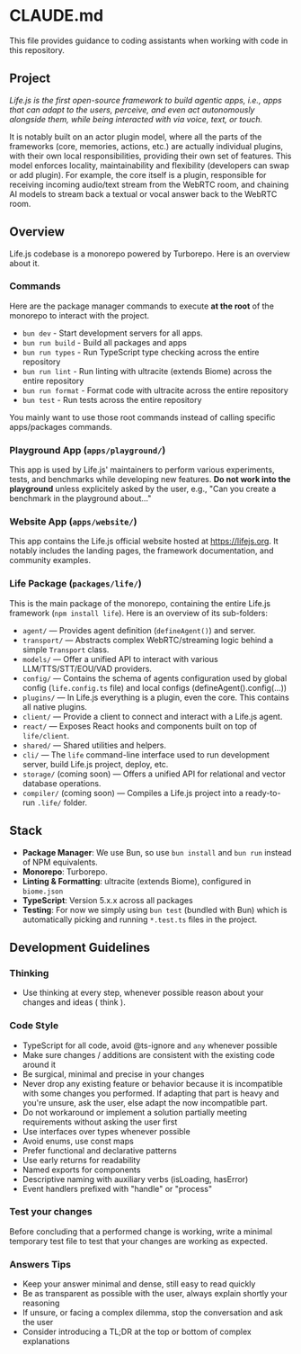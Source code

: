 # CLAUDE.md

This file provides guidance to coding assistants when working with code in this repository.

## Project
*Life.js is the first open-source framework to build agentic apps, i.e., apps that can adapt to the users, perceive, and even act autonomously alongside them, while being interacted with via voice, text, or touch.*

It is notably built on an actor plugin model, where all the parts of the frameworks (core, memories, actions, etc.) are actually individual plugins, with their own local responsibilities, providing their own set of features. This model enforces locality, maintainability and flexibility (developers can swap or add plugin). For example, the core itself is a plugin, responsible for receiving incoming audio/text stream from the WebRTC room, and chaining AI models to stream back a textual or vocal answer back to the WebRTC room.

## Overview
Life.js codebase is a monorepo powered by Turborepo. Here is an overview about it.

### Commands
Here are the package manager commands to execute **at the root** of the monorepo to interact with the project.
- `bun dev` - Start development servers for all apps.
- `bun run build` - Build all packages and apps
- `bun run types` - Run TypeScript type checking across the entire repository
- `bun run lint` - Run linting with ultracite (extends Biome) across the entire repository
- `bun run format` - Format code with ultracite across the entire repository
- `bun test` - Run tests across the entire repository

You mainly want to use those root commands instead of calling specific apps/packages commands.

### Playground App (`apps/playground/`)
This app is used by Life.js' maintainers to perform various experiments, tests, and benchmarks while developing new features.
**Do not work into the playground** unless explicitely asked by the user, e.g., "Can you create a benchmark in the playground about..."

### Website App (`apps/website/`)
This app contains the Life.js official website hosted at https://lifejs.org.
It notably includes the landing pages, the framework documentation, and community examples.

### Life Package (`packages/life/`)
This is the main package of the monorepo, containing the entire Life.js framework (`npm install life`).
Here is an overview of its sub-folders:
- `agent/` — Provides agent definition (`defineAgent()`) and server.
- `transport/` — Abstracts complex WebRTC/streaming logic behind a simple `Transport` class.
- `models/` — Offer a unified API to interact with various LLM/TTS/STT/EOU/VAD providers.
- `config/` — Contains the schema of agents configuration used by global config (`life.config.ts` file) and local configs (defineAgent().config(...))
- `plugins/` — In Life.js everything is a plugin, even the core. This contains all native plugins.
- `client/` — Provide a client to connect and interact with a Life.js agent.
- `react/` — Exposes React hooks and components built on top of `life/client`.
- `shared/` — Shared utilities and helpers.
- `cli/` — The `life` command-line interface used to run development server, build Life.js project, deploy, etc.
- `storage/` (coming soon) — Offers a unified API for relational and vector database operations.
- `compiler/` (coming soon) — Compiles a Life.js project into a ready-to-run `.life/` folder.


## Stack
- **Package Manager**: We use Bun, so use `bun install` and `bun run` instead of NPM equivalents.
- **Monorepo**: Turborepo.
- **Linting & Formatting**: ultracite (extends Biome), configured in `biome.json`
- **TypeScript**: Version 5.x.x across all packages
- **Testing**: For now we simply using `bun test` (bundled with Bun) which is automatically picking and running `*.test.ts` files in the project.

## Development Guidelines

### Thinking
- Use thinking at every step, whenever possible reason about your changes and ideas ( think ).

### Code Style
- TypeScript for all code, avoid @ts-ignore and `any` whenever possible
- Make sure changes / additions are consistent with the existing code around it
- Be surgical, minimal and precise in your changes
- Never drop any existing feature or behavior because it is incompatible with some changes you performed. If adapting that part is heavy and you're unsure, ask the user, else adapt the now incompatible part.
- Do not workaround or implement a solution partially meeting requirements without asking the user first
- Use interfaces over types whenever possible
- Avoid enums, use const maps
- Prefer functional and declarative patterns
- Use early returns for readability
- Named exports for components
- Descriptive naming with auxiliary verbs (isLoading, hasError)
- Event handlers prefixed with "handle" or "process"

### Test your changes
Before concluding that a performed change is working, write a minimal temporary test file to test that your changes are working as expected.

### Answers Tips
- Keep your answer minimal and dense, still easy to read quickly
- Be as transparent as possible with the user, always explain shortly your reasoning
- If unsure, or facing a complex dilemma, stop the conversation and ask the user
- Consider introducing a TL;DR at the top or bottom of complex explanations